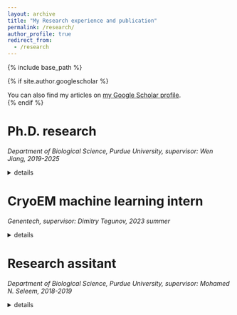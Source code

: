 ```yaml
---
layout: archive
title: "My Research experience and publication"
permalink: /research/
author_profile: true
redirect_from:
  - /research
---
```


{% include base_path %}

{% if site.author.googlescholar %}
  <div class="wordwrap">You can also find my articles on <a href="{{site.author.googlescholar}}">my Google Scholar profile</a>.</div>
{% endif %}

# Ph.D. research
_Department of Biological Science, Purdue University, supervisor: Wen Jiang, 2019-2025_
<details>
  <summary> details </summary>

## Method developement for the helical reconstruction

### Publication

## Development for cryoVR

### Publication

## Integrated our real helical recontruction pipeline in our research

### Publication

</details>

# CryoEM machine learning intern
_Genentech, supervisor: Dimitry Tegunov, 2023 summer_
<details>
  <summary> details </summary>

## Generating 3D density from 2D class averages

</details>



# Research assitant 
_Department of Biological Science, Purdue University, supervisor: Mohamed N. Seleem, 2018-2019_
<details>
  <summary> details </summary>
  
## Drug discovery for the anti-microbial resistence bacteria

### Publication
</details>
